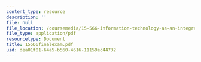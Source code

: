 ```yaml
---
content_type: resource
description: ''
file: null
file_location: /coursemedia/15-566-information-technology-as-an-integrating-force-in-manufacturing-spring-2003/dea01f0164a5b560461611159ec44732_15566finalexam.pdf
file_type: application/pdf
resourcetype: Document
title: 15566finalexam.pdf
uid: dea01f01-64a5-b560-4616-11159ec44732
---
```

